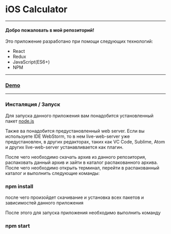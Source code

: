 # iOS Calculator
***
#### Добро пожаловать в мой репозиторий!
Это приложение разработано при помощи следующих технологий:
- React
- Redux
- JavaScript(ES6+)
- NPM
***

### [Demo](https://aleksandrkoltsov.github.io/ios-calculator/)
***
### Инсталяция / Запуск

Для запуска данного приложения вам понадобится установленный пакет
[node.js](https://nodejs.org/) 

Также ва понадобится предустановленный web server. Если вы используете IDE WebStorm, то в нем
live-web-server уже предустановлен, в других редакторах, таких как VC Code, Sublime, Atom и других
live-web-server устанавливается как плагин.

После чего необходимо скачать архив из данного репозитория, распаковать 
 данный архив и зайти в каталог распакованного архива. После чего необходимо 
открыть терминал, перейти в распакованный каталог и выполнить следующие команды:
### npm install
после чего произойдет скачивание и установка всех пакетов и зависимостей данного приложения

После этого для запуска приложения необходимо выполнить команду 
### npm start